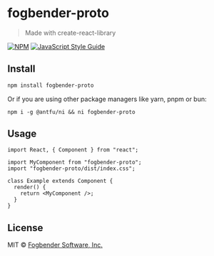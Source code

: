 # fogbender-proto

> Made with create-react-library

[![NPM](https://img.shields.io/npm/v/fogbender-proto.svg)](https://www.npmjs.com/package/fogbender-proto) [![JavaScript Style Guide](https://img.shields.io/badge/code_style-standard-brightgreen.svg)](https://standardjs.com)

## Install

```bash
npm install fogbender-proto
```

Or if you are using other package managers like yarn, pnpm or bun:

```
npm i -g @antfu/ni && ni fogbender-proto
```

## Usage

```tsx
import React, { Component } from "react";

import MyComponent from "fogbender-proto";
import "fogbender-proto/dist/index.css";

class Example extends Component {
  render() {
    return <MyComponent />;
  }
}
```

## License

MIT © [Fogbender Software, Inc.](https://fogbender.com)
